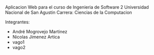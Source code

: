 Aplicacion Web para el curso de Ingenieria de Software 2 
Universidad Nacional de San Agustin
Carrera: Ciencias de la Computacion

Integrantes:

* André Mogrovejo Martinez
* Nicolas Jimenez Artica
* vago1
* vago2
